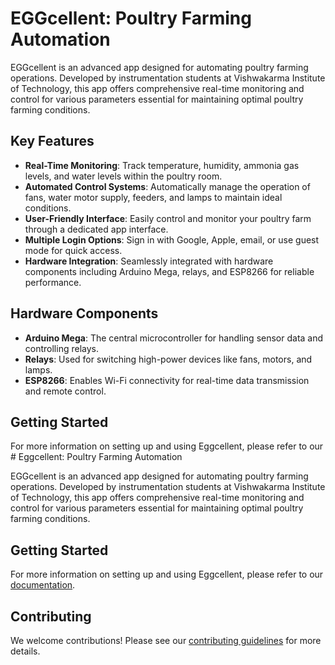 # EGGcellent: Poultry Farming Automation

EGGcellent is an advanced app designed for automating poultry farming operations. Developed by instrumentation students at Vishwakarma Institute of Technology, this app offers comprehensive real-time monitoring and control for various parameters essential for maintaining optimal poultry farming conditions.

## Key Features

- **Real-Time Monitoring**: Track temperature, humidity, ammonia gas levels, and water levels within the poultry room.
- **Automated Control Systems**: Automatically manage the operation of fans, water motor supply, feeders, and lamps to maintain ideal conditions.
- **User-Friendly Interface**: Easily control and monitor your poultry farm through a dedicated app interface.
- **Multiple Login Options**: Sign in with Google, Apple, email, or use guest mode for quick access.
- **Hardware Integration**: Seamlessly integrated with hardware components including Arduino Mega, relays, and ESP8266 for reliable performance.

## Hardware Components

- **Arduino Mega**: The central microcontroller for handling sensor data and controlling relays.
- **Relays**: Used for switching high-power devices like fans, motors, and lamps.
- **ESP8266**: Enables Wi-Fi connectivity for real-time data transmission and remote control.

## Getting Started

For more information on setting up and using Eggcellent, please refer to our # Eggcellent: Poultry Farming Automation

EGGcellent is an advanced app designed for automating poultry farming operations. Developed by instrumentation students at Vishwakarma Institute of Technology, this app offers comprehensive real-time monitoring and control for various parameters essential for maintaining optimal poultry farming conditions.

## Getting Started

For more information on setting up and using Eggcellent, please refer to our [documentation](link_to_documentation).

## Contributing

We welcome contributions! Please see our [contributing guidelines](link_to_contributing_guidelines) for more details.

